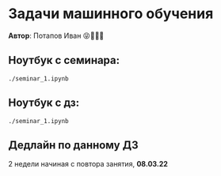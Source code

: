 # Задачи машинного обучения 

__Автор__: Потапов Иван 😝🥴🕵️‍♂️

## Ноутбук с семинара: 
```
./seminar_1.ipynb
```

## Ноутбук с дз: 
```
./seminar_1.ipynb
```

## Дедлайн по данному ДЗ 
2 недели начиная с повтора занятия, **08.03.22**
